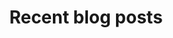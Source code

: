 ---
widget: pages
headless: true
title: Recent blog posts
weight: 3

content:
    count: 3

design:
    view: normal
    columns: '1'
    spacing:
        padding: ['30px', '0px', '40px', '0px']
    background:
      color: '#f7f7f7'
---